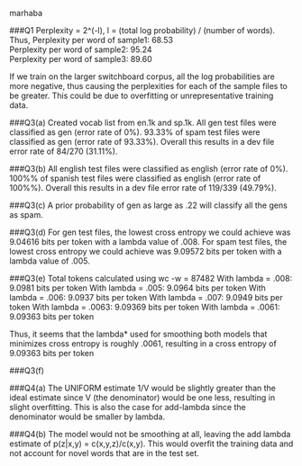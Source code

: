 marhaba

###Q1
Perplexity = 2^(-l), l = (total log probability) / (number of words). Thus,
Perplexity per word of sample1: 68.53 \
Perplexity per word of sample2: 95.24 \
Perplexity per word of sample3: 89.60

If we train on the larger switchboard corpus, all the log probabilities are more negative, thus causing the perplexities for each of the sample files to be greater. This could be due to overfitting or unrepresentative training data.

###Q3(a)
Created vocab list from en.1k and sp.1k.
All gen test files were classified as gen (error rate of 0%). 93.33% of spam test files were classified as gen (error rate of 93.33%). Overall this results in a dev file error rate of 84/270 (31.11%). 

###Q3(b)
All english test files were classified as english (error rate of 0%). 100%% of spanish test files were classified as english (error rate of 100%%). Overall this results in a dev file error rate of 119/339 (49.79%).

###Q3(c)
A prior probability of gen as large as .22 will classify all the gens as spam.

###Q3(d)
For gen test files, the lowest cross entropy we could achieve was 9.04616 bits per token with a lambda value of .008. For spam test files, the lowest cross entropy we could achieve was 9.09572 bits per token with a lambda value of .005.

###Q3(e)
Total tokens calculated using wc -w = 87482
With lambda = .008: 9.0981 bits per token
With lambda = .005: 9.0964 bits per token
With lambda = .006: 9.0937 bits per token
With lambda = .007: 9.0949 bits per token
With lambda = .0063: 9.09369 bits per token
With lambda = .0061: 9.09363 bits per token

Thus, it seems that the lambda* used for smoothing both models that minimizes cross entropy is roughly .0061, resulting in a cross entropy of 9.09363 bits per token

###Q3(f)


###Q4(a)
The UNIFORM estimate 1/V would be slightly greater than the ideal estimate since V (the denominator) would be one less, resulting in slight overfitting. This is also the case for add-lambda since the denominator would be smaller by lambda.

###Q4(b)
The model would not be smoothing at all, leaving the add lambda estimate of p(z|x,y) = c(x,y,z)/c(x,y). This would overfit the training data and not account for novel words that are in the test set.

